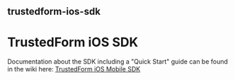 ## trustedform-ios-sdk

# TrustedForm iOS SDK

Documentation about the SDK including a "Quick Start" guide can be found in the wiki here: [TrustedForm iOS Mobile SDK](https://github.com/activeprospect/trustedform-ios-sdk/wiki/TrustedForm-iOS-Mobile-SDK)
